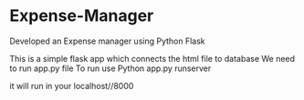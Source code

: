 # Expense-Manager
Developed an Expense manager using Python Flask


This is a simple flask app which connects the html file to database 
We need to run app.py file 
To run use Python app.py runserver

it will run in your localhost//8000
